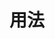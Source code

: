 ---
    weight: 1806
    title: "用法"
    description: ""
    icon: "article"
    draft: false
    toc: true
---